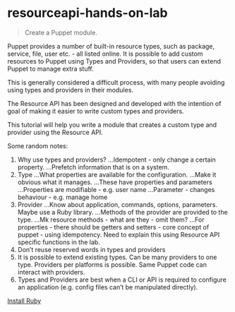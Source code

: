 # resourceapi-hands-on-lab
> Create a Puppet module.

Puppet provides a number of built-in resource types, such as package, service, file, user etc. - all listed online. It is possible to add custom resources to Puppet using Types and Providers, so that users can extend Puppet to manage extra stuff.

This is generally considered a difficult process, with many people avoiding using types and providers in their modules.

The Resource API has been designed and developed with the intention of goal of making it easier to write custom types and providers.

This tutorial will help you write a module that creates a custom type and provider using the Resource API.

Some random notes:

1. Why use types and providers?
...Idempotent - only change a certain property.
...Prefetch information that is on a system.
2. Type
...What properties are available for the configuration.
...Make it obvious what it manages.
...These have properties and parameters
...Properties are modifiable - e.g. user name
...Parameter - changes behaviour - e.g. manage home
3. Provider
...Know about application, commands, options, parameters. Maybe use a Ruby library.
...Methods of the provider are provided to the type.
...Mk resource methods - what are they - omit them?
...For properties - there should be getters and setters - core concept of puppet - using idempotency. Need to explain this using Resource API specific functions in the lab.
4. Don’t reuse reserved words in types and providers
5. It is possible to extend existing types. Can be many providers to one type. Providers per platforms is possible. Same Puppet code can interact with providers.
6. Types and Providers are best when a CLI or API is required to configure an application (e.g. config files can’t be manipulated directly).

[Install Ruby](../1-install-ruby)
